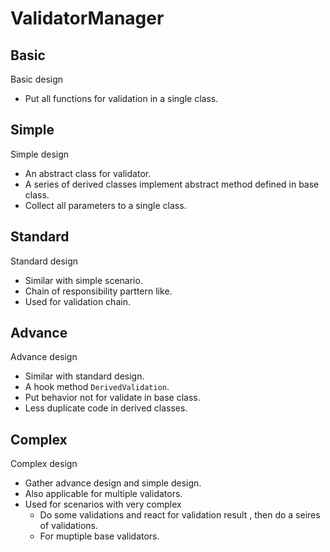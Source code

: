 # ValidatorManager

## Basic
Basic design  
+ Put all functions for validation in a single class.

## Simple
Simple design  
+ An abstract class for validator.
+ A series of derived classes implement abstract method defined in base class.
+ Collect all parameters to a single class.

## Standard
Standard design
+ Similar with simple scenario.
+ Chain of responsibility parttern like.
+ Used for validation chain.

## Advance
Advance design
+ Similar with standard design.
+ A hook method `DerivedValidation`.
+ Put behavior not for validate in base class.
+ Less duplicate code in derived classes.

## Complex
Complex design
+ Gather advance design and simple design.
+ Also applicable for multiple validators.
+ Used for scenarios with very complex
  - Do some validations and react for validation result , then do a seires of validations.
  - For muptiple base validators.
